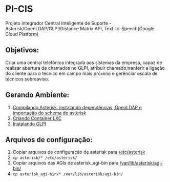 # PI-CIS
Projeto integrador Central Inteligente de Suporte - Asterisk/OpenLDAP/GLPI/Distance Matrix API, Text-to-Speech(Google Cloud Platform)
## Objetivos:
Criar uma central telefônica integrada aos sistemas da empresa, capaz de realizar abertura de chamados no GLPI, atribuir chamado,tranferir a ligação do cliente para o técnico em campo mais próximo e gerênciar escala de técnicos sobreaviso.
## Gerando Ambiente:
1. [Compilando Asterisk, instalando dependências, OpenLDAP e importação do schema do asterisk](https://github.com/hadtrindade/PI-CIS/blob/master/cria%C3%A7%C3%A3o_do_ambiente/Instala%C3%A7%C3%A3o_do_Asterisk)
1. [Criando Container LXC](https://github.com/hadtrindade/PI-CIS/blob/master/cria%C3%A7%C3%A3o_do_ambiente/Cria%C3%A7%C3%A3o%20do%20ambiente)
1. [Instalando GLPI](https://github.com/hadtrindade/PI-CIS/blob/master/cria%C3%A7%C3%A3o_do_ambiente/Instala%C3%A7%C3%A3o%20e%20configura%C3%A7%C3%A3o%20glpi%20no%20ambiente%20gerado)
## Arquivos de configuração:
1. Copiar arquivos de configuração de asterisk para [/etc/asterisk](https://github.com/hadtrindade/PI-CIS/tree/master/asterisk)
1. `cp asterisk/* /etc/asterisk/`
1. Copiar arquivos das AGIs de asterisk_agi-bin para [/var/lib/asterisk/agi-bin/](https://github.com/hadtrindade/PI-CIS/tree/master/asterisk_agi-bin)
1. `cp asterisk_agi-bin/* /var/lib/asterisk/agi-bin/`
